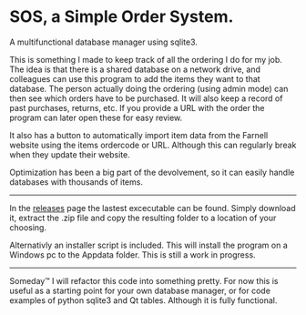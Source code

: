 
# SOS, a Simple Order System.

A multifunctional database manager using sqlite3.

This is something I made to keep track of all the ordering I do for my job. The idea is that there is a shared database on a network drive, and colleagues can use this program to add the items they want to that database. The person actually doing the ordering (using admin mode) can then see which orders have to be purchased. It will also keep a record of past purchases, returns, etc. If you provide a URL with the order the program can later open these for easy review.

It also has a button to automatically import item data from the Farnell website using the items ordercode or URL. Although this can regularly break when they update their website.

Optimization has been a big part of the devolvement, so it can easily handle databases with thousands of items.

---

In the [releases](../releases) page the lastest excecutable can be found. Simply download it, extract the .zip file and copy the resulting folder to a location of your choosing.

Alternativly an installer script is included. This will install the program on a Windows pc to the Appdata folder. This is still a work in progress.

---

Someday™ I will refactor this code into something pretty. For now this is useful as a starting point for your own database manager, or for code examples of python sqlite3 and Qt tables. Although it is fully functional.
